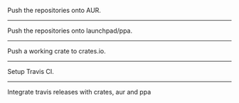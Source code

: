 Push the repositories onto AUR.

---

Push the repositories onto launchpad/ppa.

---

Push a working crate to crates.io.

---

Setup Travis CI.

---

Integrate travis releases with crates, aur and ppa
